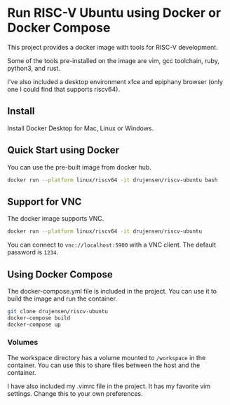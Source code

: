 # Run RISC-V Ubuntu using Docker or Docker Compose

This project provides a docker image with tools for RISC-V development.

Some of the tools pre-installed on the image are vim, gcc toolchain, ruby, python3, and rust.  

I've also included a desktop environment xfce and epiphany browser (only one I could find that supports riscv64).

## Install

Install Docker Desktop for Mac, Linux or Windows.

## Quick Start using Docker

You can use the pre-built image from docker hub.

```bash
docker run --platform linux/riscv64 -it drujensen/riscv-ubuntu bash
```

## Support for VNC

The docker image supports VNC.

```bash
docker run --platform linux/riscv64 -it drujensen/riscv-ubuntu
```

You can connect to `vnc://localhost:5900` with a VNC client.  The default password is `1234`.

## Using Docker Compose

The docker-compose.yml file is included in the project.  You can use it to build the image and run the container.

```bash
git clone drujensen/riscv-ubuntu
docker-compose build
docker-compose up
```

### Volumes

The workspace directory has a volume mounted to `/workspace` in the container.  You can use this to share files between the host and the container.

I have also included my .vimrc file in the project. It has my favorite vim settings. Change this to your own preferences.
